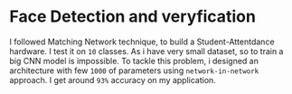 # Face Detection and veryfication
I followed Matching Network technique, to build a Student-Attentdance hardware. I test it on `10` classes. As i have very small dataset, so to train a big CNN model is impossible. To tackle this problem, i designed an architecture with few `1000` of parameters using `network-in-network` approach. I get around `93%` accuracy on my application.